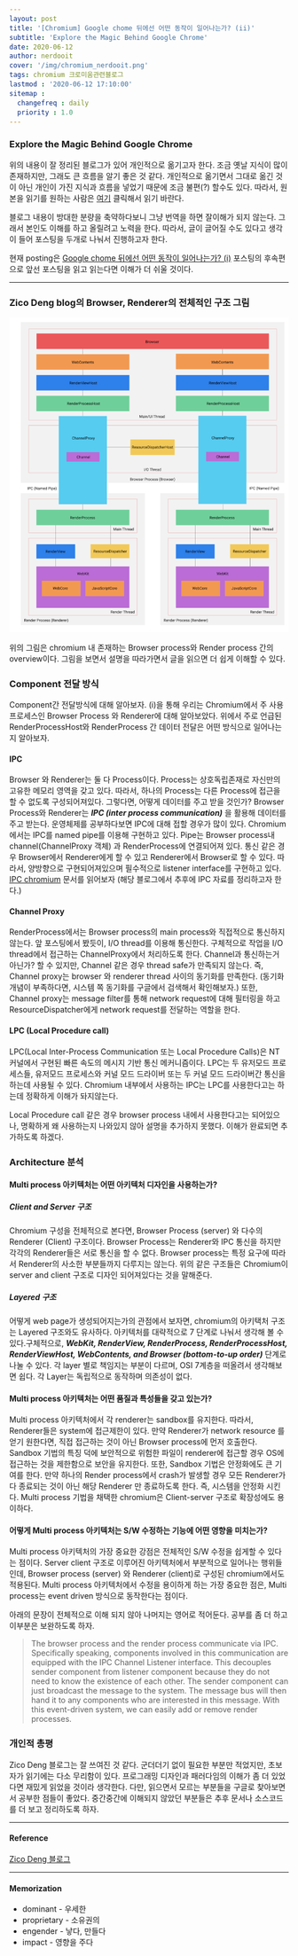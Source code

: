 ```yaml
---
layout: post
title: '[Chromium] Google chome 뒤에선 어떤 동작이 일어나는가? (ii)'
subtitle: 'Explore the Magic Behind Google Chrome'
date: 2020-06-12
author: nerdooit
cover: '/img/chromium_nerdooit.png'
tags: chromium 크로미움관련블로그
lastmod : '2020-06-12 17:10:00'
sitemap :
  changefreq : daily
  priority : 1.0
---
```

### Explore the Magic Behind Google Chrome
위의 내용이 잘 정리된 블로그가 있어 개인적으로 옮기고자 한다. 조금 옛날 지식이
많이 존재하지만, 그래도 큰 흐름을 알기 좋은 것 같다. 개인적으로 옮기면서 그대로
옮긴 것이 아닌 개인이 가진 지식과 흐름을 넣었기 때문에 조금 불편(?) 할수도 있다.
따라서, 원본을 읽기를 원하는 사람은 [여기](https://medium.com/@zicodeng/explore-the-magic-behind-google-chrome-c3563dbd2739) 클릭해서 읽기 바란다.

블로그 내용이 방대한 분량을 축약하다보니 그냥 번역을 하면 잘이해가 되지 않는다.
그래서 본인도 이해를 하고 올릴려고 노력을 한다. 따라서, 글이 글어질 수도 있다고
생각이 들어 포스팅을 두개로 나눠서 진행하고자 한다.

현재 posting은 [Google chome 뒤에선 어떤 동작이 일어나는가? (i)](https://nerdooit.github.io/2020/06/07/chromium_multi_blog_1.html) 포스팅의 후속편으로 앞선 포스팅을 읽고 읽는다면 이해가 더 쉬울 것이다.

---

### Zico Deng blog의 Browser, Renderer의 전체적인 구조 그림
![chromium overview](/img/chromium_overview.png)

위의 그림은 chromium 내 존재하는 Browser process와 Render process 간의
overview이다. 그림을 보면서 설명을 따라가면서 글을 읽으면 더 쉽게 이해할 수 있다.

### Component 전달 방식
Component간 전달방식에 대해 알아보자. (i)을 통해 우리는 Chromium에서 주 사용 프로세스인 Browser Process 와 Renderer에 대해 알아보았다. 위에서 주로 언급된 RenderProcessHost와 RenderProcess 간 데이터 전달은 어떤 방식으로 일어나는지 알아보자.

#### IPC
Browser 와 Renderer는 둘 다 Process이다. Process는 상호독립존재로 자신만의 고유한 메모리 영역을 갖고 있다. 따라서, 하나의 Process는 다른 Process에 접근을 할 수 없도록 구성되어져있다. 그렇다면, 어떻게 데이터를 주고 받을 것인가? Browser Process와 Renderer는 ***IPC (inter process communication)*** 을 활용해 데이터를 주고 받는다. 운영체제를 공부하다보면 IPC에 대해 접할 경우가 많이 있다. Chromium에서는 IPC를 named pipe를 이용해 구현하고 있다. Pipe는 Browser process내 channel(ChannelProxy 객체) 과 RenderProcess에 연결되어져 있다. 통신 같은 경우 Browser에서 Renderer에게 할 수 있고 Renderer에서 Browser로 할 수 있다. 따라서, 양방향으로 구현되어져있으며 필수적으로 listener interface를 구현하고 있다. [IPC chromium](https://www.chromium.org/developers/design-documents/inter-process-communication) 문서를 읽어보자 (해당 블로그에서 추후에 IPC 자료를 정리하고자 한다.)

#### Channel Proxy
RenderProcess에서는 Browser process의 main process와 직접적으로 통신하지 않는다.
앞 포스팅에서 봤듯이, I/O thread를 이용해 통신한다. 구체적으로 작업을 I/O
thread에서 접근하는 ChannelProxy에서 처리하도록 한다. Channel과 통신하는거
아닌가? 할 수 있지만, Channel 같은 경우 thread safe가 만족되지 않는다. 즉,
	Channel proxy는 browser 와 renderer thread 사이의 동기화를 만족한다. (동기화
			개념이 부족하다면, 시스템 쪽 동기화를 구글에서 검색해서 확인해보자.) 또한,
	Channel proxy는 message filter를 통해 network request에 대해 필터링을 하고
	ResourceDispatcher에게 network request를 전달하는 역할을 한다.

#### LPC (Local Procedure call)
LPC(Local Inter-Process Communication 또는 Local Procedure Calls)은 NT 커널에서
구현된 빠른 속도의 메시지 기반 통신 메커니즘이다. LPC는 두 유저모드 프로세스들,
	유저모드 프로세스와 커널 모드 드라이버 또는 두 커널 모드 드라이버간 통신을
	하는데 사용될 수 있다. Chromium 내부에서 사용하는 IPC는 LPC를 사용한다고는
	하는데 정확하게 이해가 돠지않는다.

Local Procedure call 같은 경우 browser process 내에서 사용한다고는 되어있으나,
			명확하게 왜 사용하는지 나와있지 않아 설명을 추가하지 못했다. 이해가
			완료되면 추가하도록 하겠다.

### Architecture 분석
#### Multi process 아키텍처는 어떤 아키텍처 디자인을 사용하는가?
##### Client and Server 구조
Chromium 구성을 전체적으로 본다면, Browser Process (server) 와 다수의 Renderer (Client)
	구조이다. Browser Process는 Renderer와 IPC 통신을 하지만 각각의 Renderer들은 서로
	통신을 할 수 없다. Browser process는 특정 요구에 따라서 Renderer의 사소한
	부분들까지 다루지는 않는다. 위의 같은 구조들은 Chromium이 server and client
	구조로 디자인 되어져있다는 것을 말해준다.

##### Layered 구조
어떻게 web page가 생성되어지는가의 관점에서 보자면, chromium의 아키택처 구조는
Layered 구조와도 유사하다. 아키텍처를 대략적으로 7 단계로 나눠서 생각해 볼 수
있다.구체적으로,  ***WebKit, RenderView, RenderProcess, RenderProcessHost, RenderViewHost, WebContents, and Browser (bottom-to-up order)***  단계로 나눌 수 있다. 각 layer 별로 책임지는 부분이 다르며, OSI 7계층을 떠올려서 생각해보면 쉽다. 각 Layer는 독립적으로 동작하며 의존성이 없다.

#### Multi process 아키텍처는 어떤 품질과 특성들을 갖고 있는가?
Multi process 아키텍처에서 각 renderer는 sandbox를 유지한다. 따라서,
			Renderer들은 system에 접근제한이 있다. 만약 Renderer가 network resource 를
			얻기 원한다면, 직접 접근하는 것이 아닌 Browser process에 먼저 호출한다.
Sandbox 기법의 특징 덕에 보안적으로 위험한 파일이 renderer에 접근할 경우 OS에
접근하는 것을 제한함으로 보안을 유지한다. 또한, Sandbox 기법은 안정화에도 큰
기여를 한다. 만약 하나의 Render process에서 crash가 발생할 경우 모든 Renderer가
다 종료되는 것이 아닌 해당 Renderer 만 종료하도록 한다. 즉, 시스템을 안정화
시킨다. Multi process 기법을 채택한 chromium은 Client-server 구조로 확장성에도 용이하다.

#### 어떻게 Multi process 아키텍처는 S/W 수정하는 기능에 어떤 영향을 미치는가?
Multi process 아키텍처의 가장 중요한 강점은 전체적인 S/W 수정을 쉽게할 수 있다는
점이다. Server client 구조로 이루어진 아키텍처에서 부분적으로 일어나는
행위들인데, Browser process (server) 와 Renderer (client)로 구성된
chromium에서도 적용된다. Multi process 아키텍처에서 수정을 용이하게 하는 가장 중요한 점은, Multi process는 event driven 방식으로
동작한다는 점이다.

아래의 문장이 전체적으로 이해 되지 않아 나머지는 영어로 적어둔다. 공부를 좀 더
하고 이부분은 보완하도록 하자.

> The browser process and the render process communicate via IPC. Specifically speaking, components involved in this communication are equipped with the IPC Channel Listener interface. This decouples sender component from listener component because they do not need to know the existence of each other. The sender component can just broadcast the message to the system. The message bus will then hand it to any components who are interested in this message. With this event-driven system, we can easily add or remove render processes.

### 개인적 총평
Zico Deng 블로그는 잘 쓰여진 것 같다. 군더더기 없이 필요한 부분만 적었지만,
		 초보자가 읽기에는 다소 무리함이 있다. 프로그래밍 디자인과 패러다임의 이해가
		 좀 더 있었다면 재밌게 읽었을 것이라 생각한다. 다만, 읽으면서 모르는
		 부분들을 구글로 찾아보면서 공부한 점들이 좋았다. 중간중간에 이해되지 않았던
		 부분들은 추후 문서나 소스코드를 더 보고 정리하도록 하자.

---
#### Reference
[Zico Deng 블로그](https://medium.com/@zicodeng/explore-the-magic-behind-google-chrome-c3563dbd2739)

---
#### Memorization
- dominant - 우세한
- proprietary - 소유권의
- engender - 낳다, 만들다
- impact - 영향을 주다
